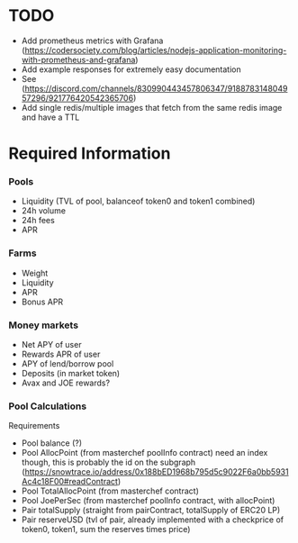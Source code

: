 # TODO

-   Add prometheus metrics with Grafana (https://codersociety.com/blog/articles/nodejs-application-monitoring-with-prometheus-and-grafana)
-   Add example responses for extremely easy documentation
-   See (https://discord.com/channels/830990443457806347/918878314804957296/921776420542365706)
-   Add single redis/multiple images that fetch from the same redis image and have a TTL

# Required Information

### Pools
-   Liquidity (TVL of pool, balanceof token0 and token1 combined)
-   24h volume
-   24h fees
-   APR

### Farms
-   Weight
-   Liquidity
-   APR
-   Bonus APR

### Money markets
-   Net APY of user
-   Rewards APR of user
-   APY of lend/borrow pool
-   Deposits (in market token)
-   Avax and JOE rewards?

### Pool Calculations

Requirements

-   Pool balance (?)
-   Pool AllocPoint (from masterchef poolInfo contract) need an index though, this is probably the id on the subgraph (https://snowtrace.io/address/0x188bED1968b795d5c9022F6a0bb5931Ac4c18F00#readContract)
-   Pool TotalAllocPoint (from masterchef contract)
-   Pool JoePerSec (from masterchef poolInfo contract, with allocPoint)
-   Pair totalSupply (straight from pairContract, totalSupply of ERC20 LP)
-   Pair reserveUSD (tvl of pair, already implemented with a checkprice of token0, token1, sum the reserves times price)
